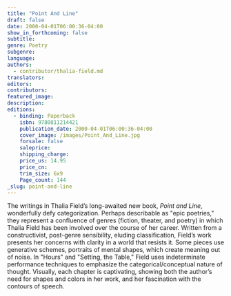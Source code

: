 ```yaml
---
title: "Point And Line"
draft: false
date: 2000-04-01T06:00:36-04:00
show_in_forthcoming: false
subtitle:
genre: Poetry
subgenre:
language:
authors:
  - contributor/thalia-field.md
translators:
editors:
contributors:
featured_image:
description:
editions:
  - binding: Paperback
    isbn: 9780811214421
    publication_date: 2000-04-01T06:00:36-04:00
    cover_image: /images/Point_And_Line.jpg
    forsale: false
    saleprice:
    shipping_charge:
    price_us: 14.95
    price_cn:
    trim_size: 6x9
    Page_count: 144
_slug: point-and-line
---
```


The writings in Thalia Field’s long-awaited new book, _Point and Line_, wonderfully defy categorization. Perhaps describable as "epic poetries," they represent a confluence of genres (fiction, theater, and poetry) in which Thalia Field has been involved over the course of her career. Written from a constructivist, post-genre sensibility, eluding classification, Field’s work presents her concerns with clarity in a world that resists it. Some pieces use generative schemes, portraits of mental shapes, which create meaning out of noise. In "Hours" and "Setting, the Table," Field uses indeterminate performance techniques to emphasize the categorical/conceptual nature of thought. Visually, each chapter is captivating, showing both the author’s need for shapes and colors in her work, and her fascination with the contours of speech.

